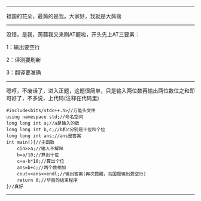 

------------
祖国的花朵，最蒟的是我。大家好，我就是大蒟蒻

------------
没错，是我，蒟蒻我又来刷AT题啦，开头先上AT三要素：


1：输出要空行

2：评测要刷新

3：翻译要准确

------------
嗯哼，不废话了，进入正题，这题很简单，只是输入两位数再输出两位数位之和即可好了，不多说，上代码(注释在代码里)
```
#include<bits/stdc++.h>//万能头文件 
using namespace std;//命名空间 
long long int a;//a是输入的数 
long long int b,c;//b和c分别是十位和个位 
long long int ans;//ans是答案 
int main(){//主函数 
	cin>>a;//输入不解释 
	b=a/10;//算出十位 
	c=a-b*10;//算出个位 
	ans=b+c;//两个数相加 
	cout<<ans<<endl;//输出答案(再次提醒，岛国题输出要空行) 
	return 0;//华丽的结束程序 
}//真好 
```


------------
